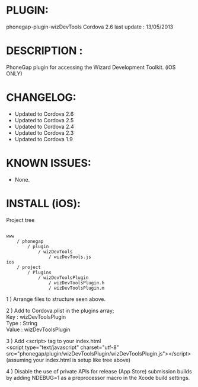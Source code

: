 # PLUGIN: 

phonegap-plugin-wizDevTools
Cordova 2.6
last update : 13/05/2013


# DESCRIPTION :

PhoneGap plugin for accessing the Wizard Development Toolkit. (iOS ONLY)


# CHANGELOG: 
- Updated to Cordova 2.6
- Updated to Cordova 2.5
- Updated to Cordova 2.4
- Updated to Cordova 2.3
- Updated to Cordova 1.9


# KNOWN ISSUES:
- None.


# INSTALL (iOS): #

Project tree<br />

<pre><code>
www
	/ phonegap
		/ plugin
			/ wizDevTools
				/ wizDevTools.js
ios
	/ project
		/ Plugins
			/ wizDevToolsPlugin
				/ wizDevToolsPlugin.h
				/ wizDevToolsPlugin.m
</code></pre>



1 ) Arrange files to structure seen above.


2 ) Add to Cordova.plist in the plugins array;<br />
Key : wizDevToolsPlugin<br />
Type : String<br />
Value : wizDevToolsPlugin<br />


3 ) Add \<script\> tag to your index.html<br />
\<script type="text/javascript" charset="utf-8" src="phonegap/plugin/wizDevToolsPlugin/wizDevToolsPlugin.js"\>\</script\><br />
(assuming your index.html is setup like tree above)

4 ) Disable the use of private APIs for release (App Store) submission builds by adding NDEBUG=1 as a preprocessor macro in the Xcode build settings.

